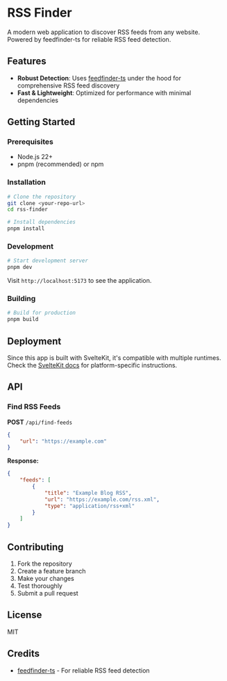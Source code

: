 # RSS Finder

A modern web application to discover RSS feeds from any website. Powered by feedfinder-ts for reliable RSS feed detection.

## Features

- **Robust Detection**: Uses [feedfinder-ts](https://github.com/0x2E/feedfinder-ts) under the hood for comprehensive RSS feed discovery
- **Fast & Lightweight**: Optimized for performance with minimal dependencies

## Getting Started

### Prerequisites

- Node.js 22+
- pnpm (recommended) or npm

### Installation

```bash
# Clone the repository
git clone <your-repo-url>
cd rss-finder

# Install dependencies
pnpm install
```

### Development

```bash
# Start development server
pnpm dev
```

Visit `http://localhost:5173` to see the application.

### Building

```bash
# Build for production
pnpm build
```

## Deployment

Since this app is built with SvelteKit, it's compatible with multiple runtimes. Check the [SvelteKit docs](https://svelte.dev/docs/kit/building-your-app) for platform-specific instructions.

## API

### Find RSS Feeds

**POST** `/api/find-feeds`

```json
{
	"url": "https://example.com"
}
```

**Response:**

```json
{
	"feeds": [
		{
			"title": "Example Blog RSS",
			"url": "https://example.com/rss.xml",
			"type": "application/rss+xml"
		}
	]
}
```

## Contributing

1. Fork the repository
2. Create a feature branch
3. Make your changes
4. Test thoroughly
5. Submit a pull request

## License

MIT

## Credits

- [feedfinder-ts](https://github.com/0x2E/feedfinder-ts) - For reliable RSS feed detection

